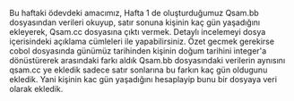 Bu haftaki ödevdeki amacımız, Hafta 1 de oluşturduğumuz Qsam.bb dosyasından verileri okuyup, satır sonuna kişinin kaç gün yaşadığını ekleyerek,
Qsam.cc dosyasına çıktı vermek.
Detaylı incelemeyi dosya içerisindeki açıklama cümleleri ile yapabilirsiniz.
Özet gecmek gerekirse cobol dosyasında günümüz tarihinden kişinin doğum tarihini integer'a dönüstürerek arasındaki farkı aldık
Qsam.bb dosyasındaki verilerin aynısını qsam.cc ye ekledik sadece satır sonlarına bu farkın kaç gün oldugunu ekledik.
Yani kişinin kac gün yaşadığını hesaplayip bunu bir dosyaya veri olarak ekledik.
